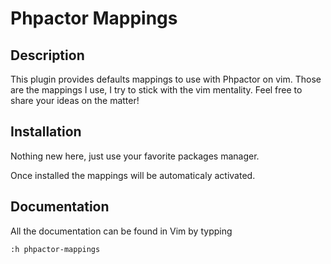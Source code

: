 Phpactor Mappings
=================

Description
-----------

This plugin provides defaults mappings to use with Phpactor on vim.
Those are the mappings I use, I try to stick with the vim mentality.
Feel free to share your ideas on the matter!

Installation
------------

Nothing new here, just use your favorite packages manager.

Once installed the mappings will be automaticaly activated.

Documentation
-------------

All the documentation can be found in Vim by typping
```vim
:h phpactor-mappings
```
